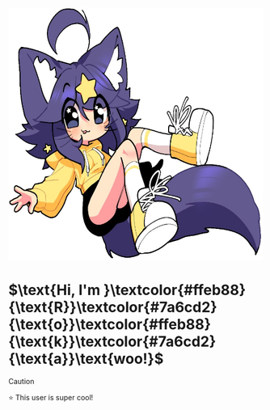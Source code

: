 <div align="left">
  <img src="https://raw.githubusercontent.com/Rokawoo/Rokawoo/main/SuperiorMari.png" alt="Rokawoo" height="500"/>
  <h1>$\text{Hi, I'm }\textcolor{#ffeb88}{\text{R}}\textcolor{#7a6cd2}{\text{o}}\textcolor{#ffeb88}{\text{k}}\textcolor{#7a6cd2}{\text{a}}\text{woo!}$</h1>
</div>

> [!CAUTION]
> ⭐ This user is super cool!
